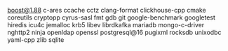 boost@1.88
c-ares
ccache
cctz
clang-format
clickhouse-cpp
cmake
coreutils
cryptopp
cyrus-sasl
fmt
gdb
git
google-benchmark
googletest
hiredis
icu4c
jemalloc
krb5
libev
librdkafka
mariadb
mongo-c-driver
nghttp2
ninja
openldap
openssl
postgresql@16
pugixml
rocksdb
unixodbc
yaml-cpp
zlib
sqlite

